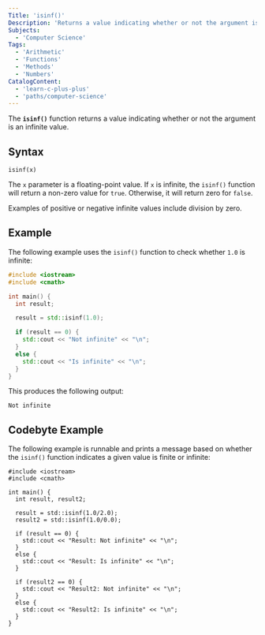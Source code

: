 ```yaml
---
Title: 'isinf()'
Description: 'Returns a value indicating whether or not the argument is an infinite value.'
Subjects:
  - 'Computer Science'
Tags:
  - 'Arithmetic'
  - 'Functions'
  - 'Methods'
  - 'Numbers'
CatalogContent:
  - 'learn-c-plus-plus'
  - 'paths/computer-science'
---
```


The **`isinf()`** function returns a value indicating whether or not the argument is an infinite value.

## Syntax

```pseudo
isinf(x)
```

The `x` parameter is a floating-point value. If `x` is infinite, the `isinf()` function will return a non-zero value for `true`. Otherwise, it will return zero for `false`.

Examples of positive or negative infinite values include division by zero.

## Example

The following example uses the `isinf()` function to check whether `1.0` is infinite:

```cpp
#include <iostream>
#include <cmath>

int main() {
  int result;

  result = std::isinf(1.0);

  if (result == 0) {
    std::cout << "Not infinite" << "\n";
  }
  else {
    std::cout << "Is infinite" << "\n";
  }
}
```

This produces the following output:

```shell
Not infinite
```

## Codebyte Example

The following example is runnable and prints a message based on whether the `isinf()` function indicates a given value is finite or infinite:

```codebyte/cpp
#include <iostream>
#include <cmath>

int main() {
  int result, result2;

  result = std::isinf(1.0/2.0);
  result2 = std::isinf(1.0/0.0);

  if (result == 0) {
    std::cout << "Result: Not infinite" << "\n";
  }
  else {
    std::cout << "Result: Is infinite" << "\n";
  }

  if (result2 == 0) {
    std::cout << "Result2: Not infinite" << "\n";
  }
  else {
    std::cout << "Result2: Is infinite" << "\n";
  }
}
```
